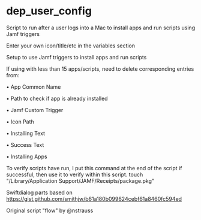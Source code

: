 # dep_user_config
Script to run after a user logs into a Mac to install apps and run scripts using Jamf triggers


Enter your own icon/title/etc in the variables section

Setup to use Jamf triggers to install apps and run scripts

If using with less than 15 apps/scripts, need to delete corresponding entries from:

• App Common Name

• Path to check if app is already installed

• Jamf Custom Trigger

• Icon Path

• Installing Text

• Success Text

• Installing Apps

To verify scripts have run, I put this command at the end of the script if successful, then use it to verify within this script.
touch "/Library/Application Support/JAMF/Receipts/package.pkg"

Swiftdialog parts based on https://gist.github.com/smithjw/b61a180b099624cebf61a8460fc594ed

Original script "flow" by @nstrauss
